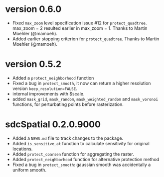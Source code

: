 # version 0.6.0

* Fixed `max_zoom` level specification issue #12 for `protect_quadtree`. 
max_zoom = 2 resulted earlier in max_zoom = 1. Thanks to Martin Moehler (@mamoeh).
* Added earlier stopping criterion for `protect_quadtree`. Thanks to Martin Moehler (@mamoeh).

# version 0.5.2

* Added a `protect_neighborhood` function
* Fixed a bug in `protect_smooth`, it now can return a higher resolution version
`keep_resolution=FALSE`.
* internal improvements with $scale.
* added `mask_grid`, `mask_random`, `mask_weighted_random` and `mask_voronoi` functions, for perturbating points before rasterization.


# sdcSpatial 0.2.0.9000

* Added a `NEWS.md` file to track changes to the package.
* Added `is_sensitive_at` function to calculate sensitivity for original locations.
* Added `protect_coarsen` function for aggregating the raster.
* Added `protect_neighborhood` function for alternative protection method
* Fixed a bug in `protect_smooth`: gaussian smooth was accidentally a uniform smooth.

